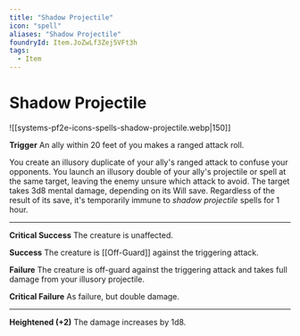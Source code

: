 ```yaml
---
title: "Shadow Projectile"
icon: "spell"
aliases: "Shadow Projectile"
foundryId: Item.JoZwLf3Zej5VFt3h
tags:
  - Item
---
```


# Shadow Projectile
![[systems-pf2e-icons-spells-shadow-projectile.webp|150]]

**Trigger** An ally within 20 feet of you makes a ranged attack roll.

You create an illusory duplicate of your ally's ranged attack to confuse your opponents. You launch an illusory double of your ally's projectile or spell at the same target, leaving the enemy unsure which attack to avoid. The target takes 3d8 mental damage, depending on its Will save. Regardless of the result of its save, it's temporarily immune to _shadow projectile_ spells for 1 hour.

* * *

**Critical Success** The creature is unaffected.

**Success** The creature is [[Off-Guard]] against the triggering attack.

**Failure** The creature is off-guard against the triggering attack and takes full damage from your illusory projectile.

**Critical Failure** As failure, but double damage.

* * *

**Heightened (+2)** The damage increases by 1d8.
